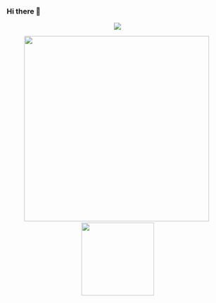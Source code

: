 ### Hi there 👋

 <p align="center">
    <img src="https://github-profile-trophy.vercel.app/?username=cjghost2000&column=7&theme=monokai"/>
 </p>
 
<p align="center">
  <img src="https://github-readme-stats.vercel.app/api?username=cjghost2000&show_icons=true&theme=monokai" width="420"/>&nbsp;<img src="https://github-readme-stats.vercel.app/api/top-langs/?username=cjghost2000&layout=compact&theme=monokai" height="165">
</p>
